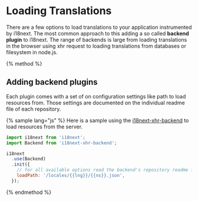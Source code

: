 # Loading Translations

There are a few options to load translations to your application instrumented by i18next. The most common approach to this adding a so called **backend plugin** to i18next. The range of backends is large from loading translations in the browser using xhr request to loading translations from databases or filesystem in node.js.  
  
{% method %}
## Adding backend plugins

Each plugin comes with a set of on configuration settings like path to load resources from. Those settings are documented on the individual readme file of each repository.

{% sample lang="js" %}
Here is a sample using the [i18next-xhr-backend](https://github.com/i18next/i18next-xhr-backend) to load resources from the server.

```js
import i18next from 'i18next';
import Backend from 'i18next-xhr-backend';

i18next
  .use(Backend)
  .init({
    // for all available options read the backend's repository readme file
    loadPath: '/locales/{{lng}}/{{ns}}.json',
  });
```

{% endmethod %}





